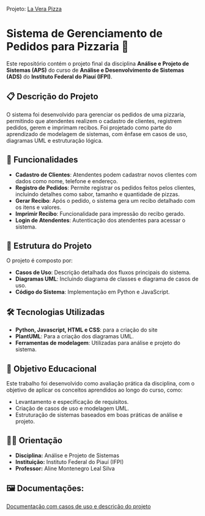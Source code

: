 Projeto: [La Vera Pizza](https://web-production-1133.up.railway.app)

# Sistema de Gerenciamento de Pedidos para Pizzaria 🍕

Este repositório contém o projeto final da disciplina **Análise e Projeto de Sistemas (APS)** do curso de **Análise e Desenvolvimento de Sistemas (ADS)** do **Instituto Federal do Piauí (IFPI)**.

## 📋 Descrição do Projeto
O sistema foi desenvolvido para gerenciar os pedidos de uma pizzaria, permitindo que atendentes realizem o cadastro de clientes, registrem pedidos, gerem e imprimam recibos. Foi projetado como parte do aprendizado de modelagem de sistemas, com ênfase em casos de uso, diagramas UML e estruturação lógica.

## 🚀 Funcionalidades
- **Cadastro de Clientes**: Atendentes podem cadastrar novos clientes com dados como nome, telefone e endereço.
- **Registro de Pedidos**: Permite registrar os pedidos feitos pelos clientes, incluindo detalhes como sabor, tamanho e quantidade de pizzas.
- **Gerar Recibo**: Após o pedido, o sistema gera um recibo detalhado com os itens e valores.
- **Imprimir Recibo**: Funcionalidade para impressão do recibo gerado.
- **Login de Atendentes**: Autenticação dos atendentes para acessar o sistema.

## 📂 Estrutura do Projeto
O projeto é composto por:
- **Casos de Uso**: Descrição detalhada dos fluxos principais do sistema.
- **Diagramas UML**: Incluindo diagrama de classes e diagrama de casos de uso.
- **Código do Sistema**: Implementação em Python e JavaScript.

## 🛠️ Tecnologias Utilizadas
- **Python, Javascript, HTML e CSS**: para a criação do site
- **PlantUML**: Para a criação dos diagramas UML.
- **Ferramentas de modelagem**: Utilizadas para análise e projeto do sistema.

## 📝 Objetivo Educacional
Este trabalho foi desenvolvido como avaliação prática da disciplina, com o objetivo de aplicar os conceitos aprendidos ao longo do curso, como:
- Levantamento e especificação de requisitos.
- Criação de casos de uso e modelagem UML.
- Estruturação de sistemas baseados em boas práticas de análise e projeto.

## 👨‍🏫 Orientação
- **Disciplina:** Análise e Projeto de Sistemas
- **Instituição:** Instituto Federal do Piauí (IFPI)
- **Professor:** Aline Montenegro Leal Silva

## 🖼️ Documentações:
[Documentação com casos de uso e descrição do projeto](https://docs.google.com/document/d/1rRF3Qllms2Zokw1ndK5H_y6jL8xlXa8obHSUCRsfQqQ/edit?usp=sharing)
